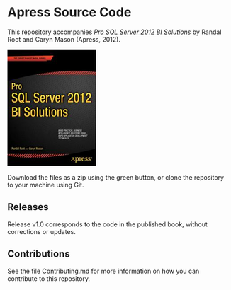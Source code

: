 # Apress Source Code

This repository accompanies [*Pro SQL Server 2012 BI Solutions*](http://www.apress.com/9781430234883) by Randal Root and Caryn Mason (Apress, 2012).

![Cover image](9781430234883.jpg)

Download the files as a zip using the green button, or clone the repository to your machine using Git.

## Releases

Release v1.0 corresponds to the code in the published book, without corrections or updates.

## Contributions

See the file Contributing.md for more information on how you can contribute to this repository.
